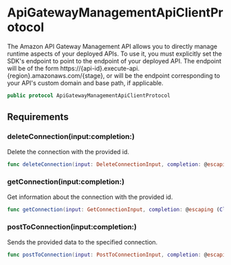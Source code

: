 # ApiGatewayManagementApiClientProtocol

The Amazon API Gateway Management API allows you to directly manage runtime aspects of your deployed APIs. To use it, you must explicitly set the SDK's endpoint to point to the endpoint of your deployed API. The endpoint will be of the form https:​//{api-id}.execute-api.{region}.amazonaws.com/{stage}, or will be the endpoint corresponding to your API's custom domain and base path, if applicable.

``` swift
public protocol ApiGatewayManagementApiClientProtocol 
```

## Requirements

### deleteConnection(input:​completion:​)

Delete the connection with the provided id.

``` swift
func deleteConnection(input: DeleteConnectionInput, completion: @escaping (ClientRuntime.SdkResult<DeleteConnectionOutputResponse, DeleteConnectionOutputError>) -> Void)
```

### getConnection(input:​completion:​)

Get information about the connection with the provided id.

``` swift
func getConnection(input: GetConnectionInput, completion: @escaping (ClientRuntime.SdkResult<GetConnectionOutputResponse, GetConnectionOutputError>) -> Void)
```

### postToConnection(input:​completion:​)

Sends the provided data to the specified connection.

``` swift
func postToConnection(input: PostToConnectionInput, completion: @escaping (ClientRuntime.SdkResult<PostToConnectionOutputResponse, PostToConnectionOutputError>) -> Void)
```
